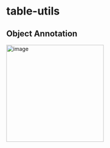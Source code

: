 # table-utils


## Object Annotation


[<img width="256" alt="image" src="https://user-images.githubusercontent.com/2157566/58018436-180af380-7b03-11e9-8261-1c4d69a31d86.png">](https://drive.google.com/open?id=1MJxZ8-zvaDMNzmtBVl2VGUty94pNbmtu)

